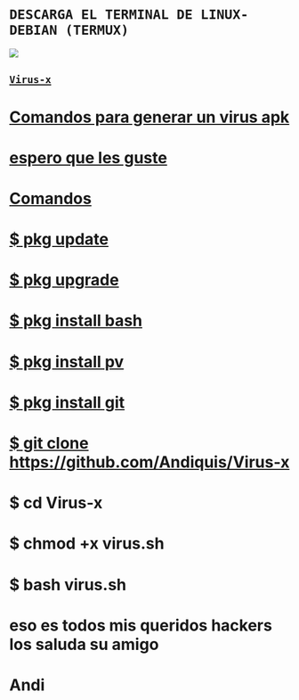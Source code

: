 # `DESCARGA EL TERMINAL DE LINUX-DEBIAN (TERMUX)`
<a href="https://github.com/termux/termux-app/releases/download/v0.118.0/termux-app_v0.118.0+github-debug_universal.apk"><img src="https://img.shields.io/badge/DOWNLOAD_APK-25D366?style=for-the-badge&logo=github&logoColor=black" />

## `Virus-x`
# Comandos para generar un virus apk 

# espero que les guste
# Comandos
# $ pkg update
# $ pkg upgrade
# $ pkg install bash
# $ pkg install pv
# $ pkg install git
# $ git clone https://github.com/Andiquis/Virus-x
# $ cd Virus-x
# $ chmod +x virus.sh
# $ bash virus.sh
# eso es todos mis queridos hackers los saluda su amigo
# Andi 
